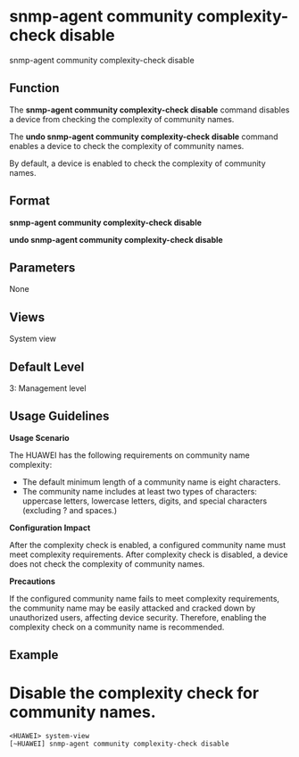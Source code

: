 snmp-agent community complexity-check disable
=============================================

snmp-agent community complexity-check disable

Function
--------



The **snmp-agent community complexity-check disable** command disables a device from checking the complexity of community names.

The **undo snmp-agent community complexity-check disable** command enables a device to check the complexity of community names.



By default, a device is enabled to check the complexity of community names.


Format
------

**snmp-agent community complexity-check disable**

**undo snmp-agent community complexity-check disable**


Parameters
----------

None

Views
-----

System view


Default Level
-------------

3: Management level


Usage Guidelines
----------------

**Usage Scenario**

The HUAWEI has the following requirements on community name complexity:

* The default minimum length of a community name is eight characters.
* The community name includes at least two types of characters: uppercase letters, lowercase letters, digits, and special characters (excluding ? and spaces.)

**Configuration Impact**



After the complexity check is enabled, a configured community name must meet complexity requirements. After complexity check is disabled, a device does not check the complexity of community names.



**Precautions**

If the configured community name fails to meet complexity requirements, the community name may be easily attacked and cracked down by unauthorized users, affecting device security. Therefore, enabling the complexity check on a community name is recommended.


Example
-------

# Disable the complexity check for community names.
```
<HUAWEI> system-view
[~HUAWEI] snmp-agent community complexity-check disable

```
